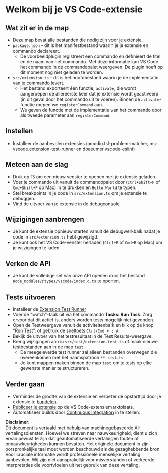 # Welkom bij je VS Code-extensie

## Wat zit er in de map

* Deze map bevat alle bestanden die nodig zijn voor je extensie.
* `package.json` - dit is het manifestbestand waarin je je extensie en commando declareert.
  * De voorbeeldplugin registreert een commando en definieert de titel en de naam van het commando. Met deze informatie kan VS Code het commando in de commandopalet weergeven. De plugin hoeft op dit moment nog niet geladen te worden.
* `src/extension.ts` - dit is het hoofdbestand waarin je de implementatie van je commando levert.
  * Het bestand exporteert één functie, `activate`, die wordt aangeroepen de allereerste keer dat je extensie wordt geactiveerd (in dit geval door het commando uit te voeren). Binnen de `activate`-functie roepen we `registerCommand` aan.
  * We geven de functie met de implementatie van het commando door als tweede parameter aan `registerCommand`.

## Instellen

* Installeer de aanbevolen extensies (amodio.tsl-problem-matcher, ms-vscode.extension-test-runner en dbaeumer.vscode-eslint)

## Meteen aan de slag

* Druk op `F5` om een nieuw venster te openen met je extensie geladen.
* Voer je commando uit vanuit de commandopalet door (`Ctrl+Shift+P` of `Cmd+Shift+P` op Mac) in te drukken en `Hello World` te typen.
* Stel breakpoints in je code in `src/extension.ts` om je extensie te debuggen.
* Vind de uitvoer van je extensie in de debugconsole.

## Wijzigingen aanbrengen

* Je kunt de extensie opnieuw starten vanuit de debugwerkbalk nadat je code in `src/extension.ts` hebt gewijzigd.
* Je kunt ook het VS Code-venster herladen (`Ctrl+R` of `Cmd+R` op Mac) om je wijzigingen te laden.

## Verken de API

* Je kunt de volledige set van onze API openen door het bestand `node_modules/@types/vscode/index.d.ts` te openen.

## Tests uitvoeren

* Installeer de [Extension Test Runner](https://marketplace.visualstudio.com/items?itemName=ms-vscode.extension-test-runner)
* Voer de "watch"-taak uit via het commando **Tasks: Run Task**. Zorg ervoor dat dit actief is, anders worden tests mogelijk niet gevonden.
* Open de Testweergave vanuit de activiteitenbalk en klik op de knop "Run Test", of gebruik de sneltoets `Ctrl/Cmd + ; A`.
* Bekijk de uitvoer van het testresultaat in de Test Results-weergave.
* Breng wijzigingen aan in `src/test/extension.test.ts` of maak nieuwe testbestanden aan in de map `test`.
  * De meegeleverde test runner zal alleen bestanden overwegen die overeenkomen met het naamspatroon `**.test.ts`.
  * Je kunt mappen maken binnen de map `test` om je tests op elke gewenste manier te structureren.

## Verder gaan

* Verminder de grootte van de extensie en verbeter de opstarttijd door je extensie te [bundelen](https://code.visualstudio.com/api/working-with-extensions/bundling-extension).
* [Publiceer je extensie](https://code.visualstudio.com/api/working-with-extensions/publishing-extension) op de VS Code-extensiemarktplaats.
* Automatiseer builds door [Continuous Integration](https://code.visualstudio.com/api/working-with-extensions/continuous-integration) in te stellen.

**Disclaimer**:  
Dit document is vertaald met behulp van machinegebaseerde AI-vertalingsdiensten. Hoewel we streven naar nauwkeurigheid, dient u zich ervan bewust te zijn dat geautomatiseerde vertalingen fouten of onnauwkeurigheden kunnen bevatten. Het originele document in zijn oorspronkelijke taal moet worden beschouwd als de gezaghebbende bron. Voor cruciale informatie wordt professionele menselijke vertaling aanbevolen. Wij zijn niet aansprakelijk voor misverstanden of verkeerde interpretaties die voortvloeien uit het gebruik van deze vertaling.